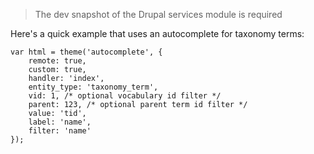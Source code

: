 > The dev snapshot of the Drupal services module is required

Here's a quick example that uses an autocomplete for taxonomy terms:

```
var html = theme('autocomplete', {
    remote: true,
    custom: true,
    handler: 'index',
    entity_type: 'taxonomy_term',
    vid: 1, /* optional vocabulary id filter */
    parent: 123, /* optional parent term id filter */
    value: 'tid',
    label: 'name',
    filter: 'name'
});
```